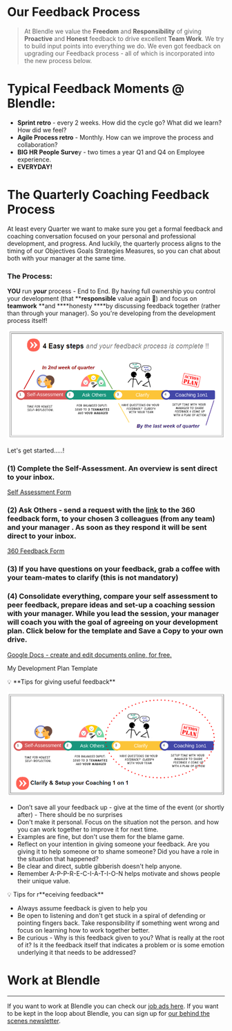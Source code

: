 # Our Feedback Process

> At Blendle we value the **Freedom** and **Responsibility** of giving **Proactive** and **Honest** feedback to drive excellent **Team Work**.   We try to build input points into everything we do.  We even got feedback on upgrading our Feedback process - all of which is incorporated into the new process below.
> 

# **Typical Feedback Moments @ Blendle:**

- **Sprint retro** - every 2 weeks.  How did the cycle go?  What did we learn? How did we feel?
- **Agile Process retro** - Monthly.  How can we improve the process and collaboration?
- **BIG HR People Surve**y - two times a year Q1 and Q4 on Employee experience.
- **EVERYDAY!**

# The **Quarterly Coaching Feedback Process**

At least every Quarter we want to make sure you get a formal feedback and coaching conversation focused on your personal and professional development, and progress.  And luckily, the quarterly process aligns to the timing of our Objectives Goals Strategies Measures, so you can chat about both with your manager at the same time.

### The Process:

**YOU** run ***your*** process - End to End.  By having full ownership you control your development (that ****responsible** value again 🙂) and focus on **teamwork** **and ****honesty ****by discussing feedback together (rather than through your manager).  So you're developing from the development process itself!

![Our%20Feedback%20Process%206094664c834c4bbbaeff462eb6f5040e/The_Process.png](Our%20Feedback%20Process%206094664c834c4bbbaeff462eb6f5040e/The_Process.png)

Let's get started.....!

### (**1) Complete the Self-Assessment.  An overview is sent direct to your inbox.**

[Self Assessment Form](https://blendle-hr.typeform.com/to/Zg5JBLcI)

### (2) Ask Others - send a request with the [link](https://blendle-hr.typeform.com/to/ybm5iF) to the 360 feedback form, to your chosen 3 colleagues (from any team) and your manager .  As soon as they respond it will be sent direct to your inbox.

[360 Feedback Form](https://blendle-hr.typeform.com/to/ybm5iF)

### (**3) If you have questions on your feedback, grab a coffee with your team-mates to clarify (this is not mandatory)**

### **(4) Consolidate everything, compare your self assessment to peer feedback, prepare  ideas and set-up a coaching session with your manager.  While you lead the session, your manager will coach you with the goal of agreeing on your development plan.  Click below for the template and Save a Copy to your own drive.**

[Google Docs - create and edit documents online, for free.](https://docs.google.com/document/d/1EM6-VklrN4H7Lffgbe7kP-kTaFWkv5ccuy4gpbIaceY/edit)

My Development Plan Template

<aside>
💡 **Tips for giving useful feedback**

</aside>

![Our%20Feedback%20Process%206094664c834c4bbbaeff462eb6f5040e/Untitled.png](Our%20Feedback%20Process%206094664c834c4bbbaeff462eb6f5040e/Untitled.png)

- Don’t save all your feedback up - give at the time of the event (or shortly after) -  There should be no surprises
- Don't make it personal.  Focus on the situation not the person. and how you can work together to improve it for next time.
- Examples are fine, but don't use them for the blame game.
- Reflect on your intention in giving someone your feedback. Are you giving it to help someone or to shame someone?  Did you have a role in the situation that happened?
- Be clear and direct, subtle gibberish doesn't help anyone.
- Remember A-P-P-R-E-C-I-A-T-I-O-N helps motivate and shows people their unique value.

<aside>
💡 Tips for r**eceiving feedback**

</aside>

- Always assume feedback is given to help you
- Be open to listening and don't get stuck in a spiral of defending or pointing fingers back.
Take responsibility if something went wrong and focus on learning how to work together better.
- Be curious - Why is this feedback given to you? What is really at the root of it?  Is it the feedback itself that indicates a problem or is some emotion underlying it that needs to be addressed?

# Work at Blendle

---

If you want to work at Blendle you can check our [job ads here](https://blendle.homerun.co/). If you want to be kept in the loop about Blendle, you can sign up for [our behind the scenes newsletter](https://blendle.homerun.co/yes-keep-me-posted/tr/apply?token=8092d4128c306003d97dd3821bad06f2).